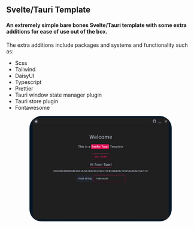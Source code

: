## Svelte/Tauri Template

#### An extremely simple bare bones Svelte/Tauri template with some extra additions for ease of use out of the box.
The extra additions include packages and systems and functionality such as:
- Scss
- Tailwind
- DaisyUI
- Typescript
- Prettier
- Tauri window state manager plugin
- Tauri store plugin
- Fontawesome



<div align="center">
<img src="https://raw.githubusercontent.com/Fractal-Tess/Svelte-Tauri/main/src/assets/app.jpg" width="380" style="border-radius:2rem"/>
</div>
</div>
